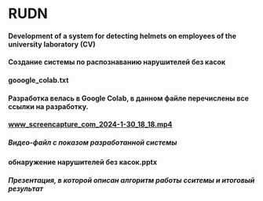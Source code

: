 # RUDN
#### Development of a system for detecting helmets on employees of the university laboratory (CV)
#### Создание системы по распознаванию нарушителей без касок

#### gooogle_colab.txt
#### Разработка велась в Google Colab, в данном файле перечислены все ссылки на разработку.

#### www_screencapture_com_2024-1-30_18_18.mp4
##### Видео-файл с показом разработанной системы

#### обнаружение нарушителей без касок.pptx
##### Презентация, в которой описан алгоритм работы сситемы и итоговый результат
